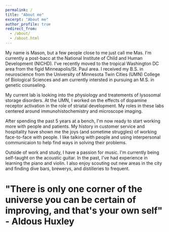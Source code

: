 ```yaml
---
permalink: /
title: "About me"
excerpt: "About me"
author_profile: true
redirect_from: 
  - /about/
  - /about.html
---
```


My name is Mason, but a few people close to me just call me Mas. I'm currently a post-bacc at the National Institute of Child and Human Development (NICHD). I've recently moved to the tropical Washington DC area from the figid Minneapolis/St. Paul area. I received my B.S. in neuroscience from the University of Minnesota Twin Cities (UMN) College of Biological Sciences and am currently intersted in pursuing an M.S. in genetic counseling.

My current lab is looking into the physiology and treatements of lysosomal storage disorders. At the UMN, I worked on the effects of dopamine receptor activation in the role of striatal development. My roles in these labs centered around immunohistochemistry and microscope imaging. 

After spending the past 5 years at a bench, I'm now ready to start working more with people and patients. My history in customer service and hospitality have shown me the joys (and sometime struggles) of working face-to-face with people. I like talking with people and using interpersonal communicaion to help find ways in solving their problems. 

Outside of work and study, I have a passion for music. I'm currently being self-taught on the acoustic guitar. In the past, I've had experience in learning the piano and violin. I also enjoy scouting out new areas in the city and finding dive bars, brewerys, and distilleries to frequent. 

"There is only one corner of the universe you can be certain of improving, and that's your own self" - Aldous Huxley
======
